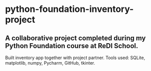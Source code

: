 # python-foundation-inventory-project

## A collaborative project completed during my Python Foundation course at ReDI School.
Built inventory app together with project partner.
Tools used: SQLite, matplotlib, numpy, Pycharm, GitHub, tkinter.
 




